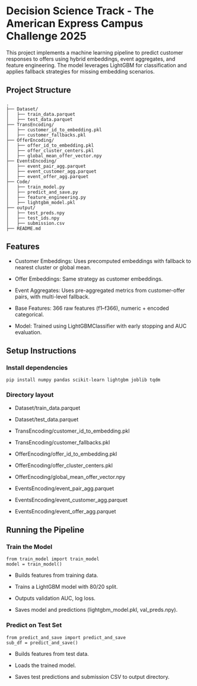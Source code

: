 # Decision Science Track - The American Express Campus Challenge 2025

This project implements a machine learning pipeline to predict customer responses to offers using hybrid embeddings, event aggregates, and feature engineering. The model leverages LightGBM for classification and applies fallback strategies for missing embedding scenarios.

## Project Structure
```
.
├── Dataset/
│   ├── train_data.parquet
│   ├── test_data.parquet
├── TransEncoding/
│   ├── customer_id_to_embedding.pkl
│   ├── customer_fallbacks.pkl
├── OfferEncoding/
│   ├── offer_id_to_embedding.pkl
│   ├── offer_cluster_centers.pkl
│   ├── global_mean_offer_vector.npy
├── EventsEncoding/
│   ├── event_pair_agg.parquet
│   ├── event_customer_agg.parquet
│   ├── event_offer_agg.parquet
├── Code/
│   ├── train_model.py
│   ├── predict_and_save.py
│   ├── feature_engineering.py
│   ├── lightgbm_model.pkl
├── output/
│   ├── test_preds.npy
│   ├── test_ids.npy
│   ├── submission.csv
├── README.md
```
## Features
* Customer Embeddings: Uses precomputed embeddings with fallback to nearest cluster or global mean.

* Offer Embeddings: Same strategy as customer embeddings.

* Event Aggregates: Uses pre-aggregated metrics from customer-offer pairs, with multi-level fallback.

* Base Features: 366 raw features (f1–f366), numeric + encoded categorical.

* Model: Trained using LightGBMClassifier with early stopping and AUC evaluation.

## Setup Instructions 
### Install dependencies
```
pip install numpy pandas scikit-learn lightgbm joblib tqdm
```
### Directory layout
* Dataset/train_data.parquet

* Dataset/test_data.parquet

* TransEncoding/customer_id_to_embedding.pkl

* TransEncoding/customer_fallbacks.pkl

* OfferEncoding/offer_id_to_embedding.pkl

* OfferEncoding/offer_cluster_centers.pkl

* OfferEncoding/global_mean_offer_vector.npy

* EventsEncoding/event_pair_agg.parquet

* EventsEncoding/event_customer_agg.parquet

* EventsEncoding/event_offer_agg.parquet

## Running the Pipeline
### Train the Model
```
from train_model import train_model
model = train_model()
```
* Builds features from training data.

* Trains a LightGBM model with 80/20 split.

* Outputs validation AUC, log loss.

* Saves model and predictions (lightgbm_model.pkl, val_preds.npy).
### Predict on Test Set
```
from predict_and_save import predict_and_save
sub_df = predict_and_save()
```
* Builds features from test data.

* Loads the trained model.

* Saves test predictions and submission CSV to output directory.

